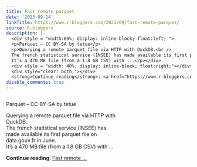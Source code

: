 ```yaml
---
title: Fast remote parquet
date: '2023-09-14'
linkTitle: https://www.r-bloggers.com/2023/09/fast-remote-parquet/
source: R-bloggers
description: |-
  <div style = "width:60%; display: inline-block; float:left; ">
  <p>Parquet – CC BY-SA by tetue</p>
  <p>Querying a remote parquet file via HTTP with DuckDB.<br />
  The french statistical service (INSEE) has made available its first parquet file on data.gouv.fr in June.<br />
  It’s a 470 MB file (from a 1.8 GB CSV) with ...</p></div>
  <div style = "width: 40%; display: inline-block; float:right;"></div>
  <div style="clear: both;"></div>
  <strong>Continue reading</strong>: <a href="https://www.r-bloggers.com/2023/09/fast-remote-parquet/">Fast remote ...
disable_comments: true
---
```

<div style = "width:60%; display: inline-block; float:left; ">
<p>Parquet – CC BY-SA by tetue</p>
<p>Querying a remote parquet file via HTTP with DuckDB.<br />
The french statistical service (INSEE) has made available its first parquet file on data.gouv.fr in June.<br />
It’s a 470 MB file (from a 1.8 GB CSV) with ...</p></div>
<div style = "width: 40%; display: inline-block; float:right;"></div>
<div style="clear: both;"></div>
<strong>Continue reading</strong>: <a href="https://www.r-bloggers.com/2023/09/fast-remote-parquet/">Fast remote ...